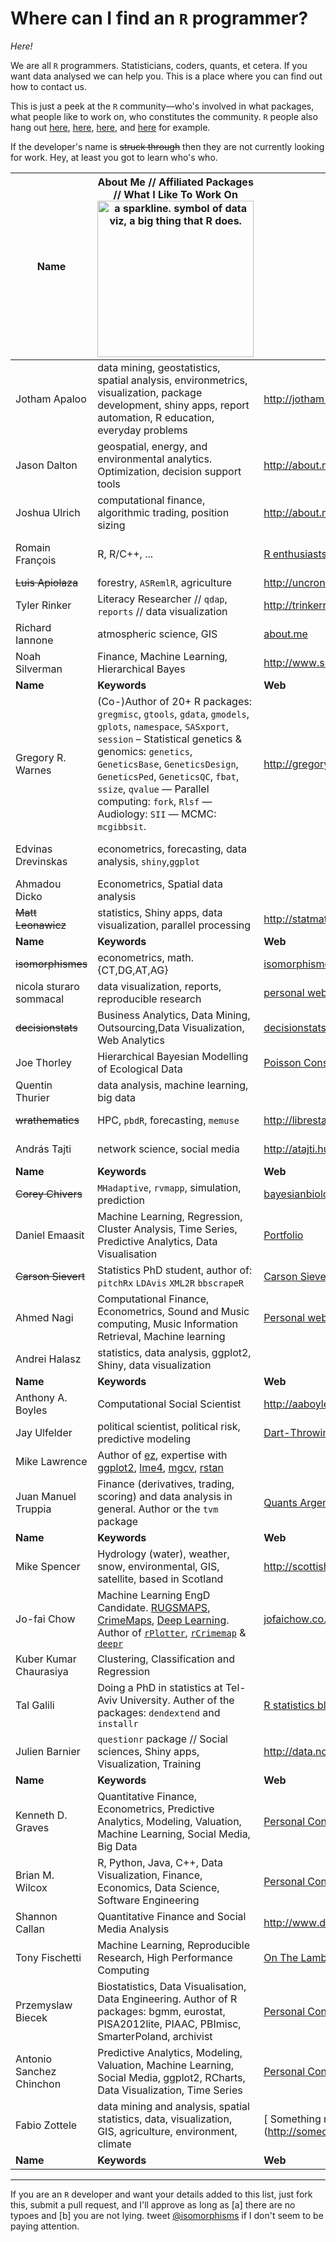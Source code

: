 # Where can I find an `R` programmer?

_Here!_

We are all `R` programmers. Statisticians, coders, quants, et cetera. If you want data analysed we can help you. This is a place where you can find out how to contact us.

This is just a peek at the `R` community&mdash;who's involved in what packages, what people like to work on, who constitutes the community. `R` people also hang out [here](https://twitter.com/search?q=%23Rstats), [here](http://stackoverflow.com/questions/tagged/r), [here](mailto:r-sig-jobs-request@r-project.org), and [here](http://www.google.com/search?q=stat.ethz.ch+pipermail) for example.



If the developer's name is ~~struck through~~ then they are not currently looking for work. Hey, at least you got to learn who's who.
</div>



| Name | About Me // Affiliated Packages // What I Like To Work On <img src="http://upload.wikimedia.org/wikipedia/commons/thumb/8/81/Sparkline_dowjones_new.svg/500px-Sparkline_dowjones_new.svg.png" width="250" title="a sparkline. symbol of data viz, a big thing that R does."/> | Website | Email | <img src="http://cdn.sstatic.net/stackoverflow/img/apple-touch-icon.png" title="StackOverflow: where programmers help each other debug" width="100"/> | <img src="http://github.global.ssl.fastly.net/images/modules/logos_page/GitHub-Mark.png" title="Github: where programmers share code" width="100" /> | <img src="http://scontent-b.xx.fbcdn.net/hphotos-prn2/1157664_10151640961054891_2062775343_n.png" title="R Bloggers: where R programmers share ideas with each other" width="100" /> | <img src="https://abs.twimg.com/a/1380503112/images/resources/twitter-bird-blue-on-white.png" title="Twitter: a worldwide chatroom" width="100" />|
| --- |  ------ | --- | --- | :---: | :---: | :---: | :---: |
| Jotham Apaloo | data mining, geostatistics, spatial analysis, environmetrics, visualization, package development, shiny apps, report automation, R education, everyday problems | http://jotham-city.com [LinkedIn](ca.linkedin.com/in/jothamapaloo) | jotham.apaloo@gmail.com | 
| Jason Dalton | geospatial, energy, and environmental analytics.  Optimization, decision support tools | http://about.me/jasondalton | jason.dalton@azimuth1.com | 
| Joshua Ulrich | computational finance, algorithmic trading, position sizing | http://about.me/joshuaulrich|| [![profile for Joshua Ulrich at Stack Overflow, Q&A for professional and enthusiast programmers](http://stackoverflow.com/users/flair/271616.png "profile for Joshua Ulrich at Stack Overflow, Q&A for professional and enthusiast programmers")](http://stackoverflow.com/users/271616/joshua-ulrich) | [&mdash;](https://github.com/joshuaulrich) | [&mdash;](http://www.r-bloggers.com/author/joshua-ulrich/) | [@joshua_ulrich](https://twitter.com/joshua_ulrich) |
| Romain François | R, R/C++, ... | [R enthusiasts](http://blog.r-enthusiasts.com) || [![profile for Romain Francois at Stack Overflow, Q&A for professional and enthusiast programmers](http://stackoverflow.com/users/flair/499163.png "profile for Romain Francois at Stack Overflow, Q&A for professional and enthusiast programmers")](http://stackoverflow.com/users/499163/romain-francois) | [&mdash;](https://github.com/romainfrancois) |  | [@romain_francois](https://twitter.com/romain_francois) |
| ~~Luis Apiolaza~~ | forestry, `ASRemlR`, agriculture | http://uncronopio.org |  | | | [&mdash;](http://www.r-bloggers.com/author/luis/) | [@zentree](http://twitter.com/zentree) | 
| Tyler Rinker | Literacy Researcher // `qdap`, `reports` // data visualization | http://trinkerrstuff.wordpress.com/ | | [![profile for Tyler Rinker at Stack Overflow, Q&A for professional and enthusiast programmers](http://stackoverflow.com/users/flair/1000343.png "profile for Tyler Rinker at Stack Overflow, Q&A for professional and enthusiast programmers")](http://stackoverflow.com/users/1000343/tyler-rinker) | [Github](https://github.com/trinker) | [R Bloggers](http://www.r-bloggers.com/author/tylerrinker/) | [@tylerrinker](https://twitter.com/tylerrinker) |
| Richard Iannone | atmospheric science, GIS | [about.me](http://about.me/rich_i) | | | [&mdash;](https://github.com/rich-iannone) | | [@riannone](http://twitter.com/riannone) |
|Noah Silverman|Finance, Machine Learning, Hierarchical Bayes|http://www.smartmediacorp.com | | | | | |
|**Name**|**Keywords**|**Web**|**Email**|**SO**|**G**|**R**|**T**|
|Gregory R. Warnes| (Co-)Author of 20+ R packages: `gregmisc`, `gtools`, `gdata`, `gmodels`, `gplots`, `namespace`, `SASxport`, `session` – Statistical genetics & genomics: `genetics`, `GeneticsBase`, `GeneticsDesign`, `GeneticsPed`, `GeneticsQC`, `fbat`, `ssize`, `qvalue` — Parallel computing: `fork`, `Rlsf` — Audiology: `SII` — MCMC: `mcgibbsit`.|http://gregoryrwarnes.com|greg@warnes.net| | ||
| Edvinas Drevinskas | econometrics, forecasting, data analysis, `shiny`,`ggplot`||edvinas.dre@gmail.com|[![profile for Joshua Ulrich at Stack Overflow, Q&A for professional and enthusiast programmers](http://stackoverflow.com/users/flair/2453235.png "profile for Pigeon at Stack Overflow, Q&A for professional and enthusiast programmers")](http://stackoverflow.com/users/2453235/pigeon)|||https://twitter.com/EdwinDre|
| Ahmadou Dicko |Econometrics, Spatial data analysis |  ||[![profile for dickoa at Stack Overflow, Q&A for professional and enthusiast programmers](http://stackoverflow.com/users/flair/592920.png "profile for dickoa at Stack Overflow, Q&A for professional and enthusiast programmers")](http://stackoverflow.com/users/592920/dickoa) | [&mdash;](https://github.com/dickoa) | | [@dickoah](http://twitter.com/dickoah) |
| ~~Matt Leonawicz~~ | statistics, Shiny apps, data visualization, parallel processing | http://statmatt.com | matt.rstat@gmail.com | | | | [@leonawicz](http://twitter.com/leonawicz) |
|**Name**|**Keywords**|**Web**|**Email**|**SO**|**G**|**R**|**T**|
| ~~isomorphismes~~ | econometrics, math.{CT,DG,AT,AG} | [isomorphismes](http://maths.isomorphism.es)| || | [&mdash;](http://www.r-bloggers.com/author/isomorphismes/)  | [@isomorphisms](http://twitter.com/isomorphisms) |
| nicola sturaro sommacal | data visualization, reports, reproducible research |[personal website (italian only)](http://www.nicolasturaro.com) | | | [&mdash;](https://github.com/nicolasturaro) | [&mdash;](http://www.r-bloggers.com/author/nicola-sturaro-sommacal/) | [@nicolasturaro](http://twitter.com/nicolasturaro) |
| ~~decisionstats~~ | Business Analytics, Data Mining, Outsourcing,Data Visualization, Web Analytics| [decisionstats](http://www.decisionstats.com) ||| | | [@poethacker](http://twitter.com/poethacker)
| Joe Thorley | Hierarchical Bayesian Modelling of Ecological Data| [Poisson Consulting](http://www.poissonconsulting.ca/people/joe-thorley.html) |joe@poissonconsulting.ca||[&mdash;](https://github.com/poissonconsulting) || [@joe_thorley](http://twitter.com/joe_thorley)|
|Quentin Thurier| data analysis, machine learning, big data||quentin.thurier@gmail.com||[&mdash;](https://github.com/qthurier)|||
| ~~wrathematics~~ | HPC, `pbdR`, forecasting, `memuse` | http://librestats.com/ ||| [&mdash;](https://github.com/wrathematics) | http://www.r-bloggers.com/author/wrathematics/ ||
| András Tajti | network science, social media | http://atajti.hu|| [![profile for atajti at Stack Overflow, Q&A for professional and enthusiast programmers](http://stackoverflow.com/users/flair/3027274.png "profile for atajti at Stack Overflow, Q&A for professional and enthusiast programmers")](http://stackoverflow.com/users/3027274/atajti) | [&mdash;](https://github.com/atajti) |  | [@atajti](https://twitter.com/atajti) |
|**Name**|**Keywords**|**Web**|**Email**|**SO**|**G**|**R**|**T**|
| ~~Corey Chivers~~ | `MHadaptive`, `rvmapp`, simulation, prediction | [bayesianbiologist](http://bayesianbiologist.com/) ||| [&mdash;](https://github.com/cjbayesian) | [&mdash;](http://www.r-bloggers.com/author/corey-chivers/) | [@cjbayesian](http://twitter.com/cjbayesian) |
|Daniel Emaasit| Machine Learning, Regression, Cluster Analysis, Time Series, Predictive Analytics, Data Visualisation|[Portfolio](http://danielemaasit.com/)|daniel.emaasit@gmail.com||[&mdash;](https://github.com/emaasit) ||[@emaasit](http://twitter.com/emaasit) |
| ~~Carson Sievert~~ | Statistics PhD student, author of: `pitchRx` `LDAvis` `XML2R` `bbscrapeR`| [Carson Sievert](http://cpsievert.github.io/) ||| [&mdash;](https://github.com/cpsievert) | [&mdash;](http://www.r-bloggers.com/author/corey-chivers/) | [@cpsievert](http://twitter.com/cpsievert) |
| Ahmed Nagi | Computational Finance, Econometrics, Sound and Music computing, Music Information Retrieval, Machine learning |[Personal website](http://lalas.github.io/quantitativeThoughts/) | ahmednagi@gmail.com | | [&mdash;](https://github.com/lalas/) | |  |
| Andrei Halasz | statistics, data analysis, ggplot2, Shiny, data visualization|   | halasz.andrei@gmail.com|   |   |   |   |
|**Name**|**Keywords**|**Web**|**Email**|**SO**|**G**|**R**|**T**|
| Anthony A. Boyles | Computational Social Scientist | http://aaboyles.com | AABoyles@gmail.com | [![profile for Anthony A. Boyles at Stack Exchange](http://stackexchange.com/users/flair/246792.png "profile for Anthony A. Boyles at StackExchange")](http://stackexchange.com/users/246792/tony) | [&mdash;](http://github.com/AABoyles) | | [@AABoyles](http://twitter.com/aaboyles) 
| Jay Ulfelder | political scientist, political risk, predictive modeling | [Dart-Throwing Chimp](http://dartthrowingchimp.wordpress.com/) | ulfelder@gmail.com |   | [https://github.com/ulfelder](https://github.com/ulfelder) |   | [@dtchimp](https://twitter.com/dtchimp) |
|Mike Lawrence|Author of [ez](http://cran.r-project.org/web/packages/ez/index.html), expertise with [ggplot2](http://cran.r-project.org/web/packages/ggplot2/index.html),  [lme4](http://cran.r-project.org/web/packages/lme4/index.html),  [mgcv](http://cran.r-project.org/web/packages/mgcv/index.html), [rstan](http://mc-stan.org)|  | mike.lwrnc@gmail.com | [![profile for Mike Lawrence on Stack Exchange, a network of free, community-driven Q&A sites](http://stackexchange.com/users/flair/58413.png "profile for Mike Lawrence on Stack Exchange, a network of free, community-driven Q&A sites")](http://stackexchange.com/users/58413) | http://github.com/mike-lawrence |  | [@MikeLwrnc](http://twitter.com/mikelwrnc)
| Juan Manuel Truppia | Finance (derivatives, trading, scoring) and data analysis in general. Author or the `tvm` package | [Quants Argentina](http://www.quantsargentina.com/) | jmtruppia@gmail.com | [juancentro](http://stackoverflow.com/users/645080/juancentro) | [juancentro](https://github.com/juancentro) | | [@jmtruppia](https://twitter.com/jmtruppia) |
|**Name**|**Keywords**|**Web**|**Email**|**SO**|**G**|**R**|**T**|
| Mike Spencer | Hydrology (water), weather, snow, environmental, GIS, satellite, based in Scotland | http://scottishsnow.wordpress.com | spencer.mike.r@gmail.com | [MikeRSpencer](http://stackoverflow.com/users/2773500/mikerspencer) | [gh](https://github.com/mikerspencer) [bitbucket](https://bitbucket.org/mikerspencer) | [R on scottishsnow blog](http://scottishsnow.wordpress.com/tag/r/) | [@MikeRSpencer](https://twitter.com/MikeRSpencer)
| Jo-fai Chow | Machine Learning EngD Candidate. [RUGSMAPS](http://bit.ly/rugsmaps), [CrimeMaps](https://github.com/woobe/useR_2014), [Deep Learning](http://bit.ly/Z9lYVF). Author of [```rPlotter```](http://bit.ly/rPlotter), [```rCrimemap```](http://bit.ly/rCrimemap) & [```deepr```](http://bit.ly/bib_deepr) | [jofaichow.co.uk](http:///www.jofaichow.co.uk) | jofai.chow@gmail.com | | https://github.com/woobe | [Blend it like a Bayesian!](http://blenditbayes.blogspot.co.uk/) | [@matlabulous](https://twitter.com/matlabulous) |
| Kuber Kumar Chaurasiya | Clustering, Classification and Regression || kuberbhu@gmail.com | [outlier](http://stackoverflow.com/users/1645131/outlier) | [kuberiitb](https://github.com/kuberiitb) | | [@kuberasi](https://twitter.com/kuberasi) |
| Tal Galili | Doing a PhD in statistics at Tel-Aviv University. Auther of the packages: `dendextend` and `installr` | [R statistics blog](http://www.r-statistics.com/) | Tal.Galili@gmail.com | [![profile for Tal Galili at Stack Overflow, Q&A for professional and enthusiast programmers](http://stackoverflow.com/users/flair/256662.png "profile for Tyler Rinker at Stack Overflow, Q&A for professional and enthusiast programmers")](http://stackoverflow.com/users/256662/tal-galili) | [&mdash;](https://github.com/talgalili) | [R Bloggers](http://www.r-bloggers.com/author/tal-galili/) | [@talgalili](https://twitter.com/talgalili) |
| Julien Barnier | `questionr` package // Social sciences, Shiny apps, Visualization, Training | http://data.nozav.org (in french) | | [![profile for juba at Stack Overflow, Q&A for professional and enthusiast programmers](http://stackoverflow.com/users/flair/249691.png "profile for juba at Stack Overflow, Q&A for professional and enthusiast programmers")](http://stackoverflow.com/users/249691/juba) | https://github.com/juba | http://alea.fr.eu.org/ | [@nozav](https://twitter.com/nozav) |
|**Name**|**Keywords**|**Web**|**Email**|**SO**|**G**|**R**|**T**|
| Kenneth D. Graves | Quantitative Finance, Econometrics, Predictive Analytics, Modeling, Valuation, Machine Learning, Social Media, Big Data | [Personal Contact Page](http://kennethdgraves.brandyourself.com/)| ken_graves@yahoo.com |   | [https://github.com/majystr](https://github.com/majystr) |   | [@ken_graves](https://twitter.com/ken_graves) |
| Brian M. Wilcox | R, Python, Java, C++, Data Visualization, Finance, Economics, Data Science, Software Engineering  | [Personal Contact Page](http://brianmwilcox.com/)|  |   | [briwilcox](https://github.com/briwilcox) |   | [@Brian_M_Wilcox](https://twitter.com/Brian_M_Wilcox) |
| Shannon Callan | Quantitative Finance and Social Media Analysis | http://www.digitaltrendanalytics.com | smc@digitaltrendanalytics.com | http://stackoverflow.com/users/1736015/scallan | [smc-dta](https://github.com/smc-dta) |  |  |
| Tony Fischetti | Machine Learning, Reproducible Research, High Performance Computing | [On The Lambda](http://www.onthelambda.com)| tony.fischetti@gmail.com |  | [tonyfischetti](https://github.com/tonyfischetti) | [R-bloggers](http://www.r-bloggers.com/author/tony-fischettigmail-com/) | [@tonyfischetti](https://twitter.com/tonyfischetti) |
| Przemyslaw Biecek | Biostatistics, Data Visualisation, Data Engineering. Author of R packages: bgmm, eurostat, PISA2012lite, PIAAC, PBImisc, SmarterPoland, archivist | [Personal Contact Page](http://biecek.pl/)| przemyslaw.biecek@gmail.com | | [github://pbiecek](https://github.com/pbiecek) | [SmarterPoland](http://www.SmarterPoland.pl) | [@smarterpoland](https://twitter.com/smarterpoland) |
| Antonio Sanchez Chinchon | Predictive Analytics, Modeling, Valuation, Machine Learning, Social Media, ggplot2, RCharts, Data Visualization, Time Series | [Personal Contact Page](http://aschinchon.wordpress.com/)| aschinchon@gmail.com | | [&mdash;](https://github.com/aschinchon) | [R Bloggers](http://www.r-bloggers.com/author/aschinchon/) | [@aschinchon](https://twitter.com/aschinchon) |
| Fabio Zottele | data mining and analysis, spatial statistics, data, visualization, GIS, agriculture, environment, climate | [ Something must break ] (http://somecodejustbreaks.blogspot.it]) | fabio.zottele@gmail.com | [![profile for Fabio at Stack Overflow, Q&A for professional and enthusiast programmers](http://stackoverflow.com/users/flair/3110246.png "profile for Fabio at Stack Overflow, Q&A for professional and enthusiast programmers")](http://stackoverflow.com/users/3110246/fabio) | [https://github.com/zottelef](https://github.com/zottelef) | - | - |
|**Name**|**Keywords**|**Web**|**Email**|**SO**|**G**|**R**|**T**|


------------

If you are an `R` developer and want your details added to this list, just fork this, submit a pull request, and I'll approve as long as [a] there are no typoes and [b] you are not lying. tweet [@isomorphisms](http://twitter.com/isomorphisms) if I don't seem to be paying attention.
